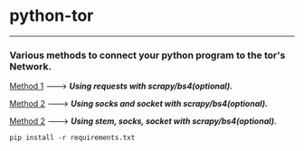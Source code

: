 # python-tor
------
### Various methods to connect your python program to the tor's Network.

[Method 1](https://github.com/c4rb0nx1/python-tor/blob/side/method_1.py) ---> ***Using requests with *scrapy/bs4(optional)*.***

[Method 2](https://github.com/c4rb0nx1/python-tor/blob/side/method_2.py) ---> ***Using socks and socket with *scrapy/bs4(optional)*.***

[Method 2](https://github.com/c4rb0nx1/python-tor/blob/side/method_3.py) ---> ***Using stem, socks, socket with *scrapy/bs4(optional)*.***


`pip install -r requirements.txt`
